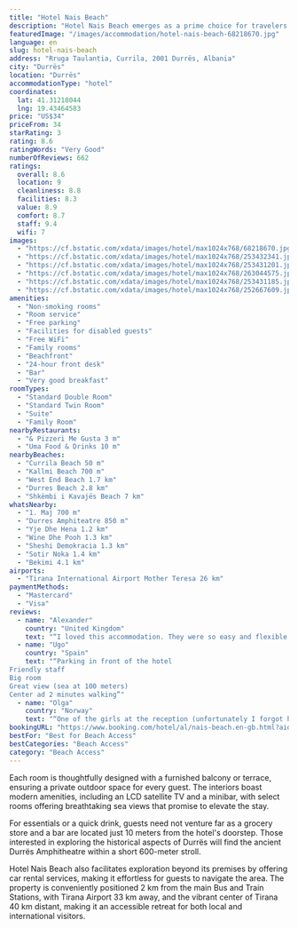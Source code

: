 ```yaml
---
title: "Hotel Nais Beach"
description: "Hotel Nais Beach emerges as a prime choice for travelers seeking comfort and convenience mere steps away from the pebbly shores of Durrës."
featuredImage: "/images/accommodation/hotel-nais-beach-68218670.jpg"
language: en
slug: hotel-nais-beach
address: "Rruga Taulantia, Currila, 2001 Durrës, Albania"
city: "Durrës"
location: "Durrës"
accommodationType: "hotel"
coordinates:
  lat: 41.31218044
  lng: 19.43464583
price: "US$34"
priceFrom: 34
starRating: 3
rating: 8.6
ratingWords: "Very Good"
numberOfReviews: 662
ratings:
  overall: 8.6
  location: 9
  cleanliness: 8.8
  facilities: 8.3
  value: 8.9
  comfort: 8.7
  staff: 9.4
  wifi: 7
images:
  - "https://cf.bstatic.com/xdata/images/hotel/max1024x768/68218670.jpg?k=8e9e95b96256547e326320638cf48c84d48ab12952d488063605253cf3dc90a0&o=&hp=1"
  - "https://cf.bstatic.com/xdata/images/hotel/max1024x768/253432341.jpg?k=8dcbd6b1d03656edfcfe7b6ea7d2432385b1c1926cdb2bfe322155e2ad17ab00&o=&hp=1"
  - "https://cf.bstatic.com/xdata/images/hotel/max1024x768/253431201.jpg?k=e9d82e835e4ec8fef88347b866d55161e90c9f86e8de2615173eae170b561959&o=&hp=1"
  - "https://cf.bstatic.com/xdata/images/hotel/max1024x768/263044575.jpg?k=850940a728c57ad93bebd1705a0f658b493037a633f53f6fa35616d2da42483f&o=&hp=1"
  - "https://cf.bstatic.com/xdata/images/hotel/max1024x768/253431185.jpg?k=024a3af8a61c26a2a12ca06959ff63d03f5e52a627646b1419414d685c78d8d0&o=&hp=1"
  - "https://cf.bstatic.com/xdata/images/hotel/max1024x768/252667609.jpg?k=b209b60373432e0398d725ce8ee203cf6f36d0c53eba7bddefebead7774c263b&o=&hp=1"
amenities:
  - "Non-smoking rooms"
  - "Room service"
  - "Free parking"
  - "Facilities for disabled guests"
  - "Free WiFi"
  - "Family rooms"
  - "Beachfront"
  - "24-hour front desk"
  - "Bar"
  - "Very good breakfast"
roomTypes:
  - "Standard Double Room"
  - "Standard Twin Room"
  - "Suite"
  - "Family Room"
nearbyRestaurants:
  - "& Pizzeri Me Gusta 3 m"
  - "Uma Food & Drinks 10 m"
nearbyBeaches:
  - "Currila Beach 50 m"
  - "Kallmi Beach 700 m"
  - "West End Beach 1.7 km"
  - "Durres Beach 2.8 km"
  - "Shkëmbi i Kavajës Beach 7 km"
whatsNearby:
  - "1. Maj 700 m"
  - "Durres Amphiteatre 850 m"
  - "Yje Dhe Hena 1.2 km"
  - "Wine Dhe Pooh 1.3 km"
  - "Sheshi Demokracia 1.3 km"
  - "Sotir Noka 1.4 km"
  - "Bekimi 4.1 km"
airports:
  - "Tirana International Airport Mother Teresa 26 km"
paymentMethods:
  - "Mastercard"
  - "Visa"
reviews:
  - name: "Alexander"
    country: "United Kingdom"
    text: "“I loved this accommodation. They were so easy and flexible to book with. A previous booking I'd made had cancelled on me at the last minute, and the Hotel Nais Beach was able to book me in for two nights on the same day. I arrived late at 1am...”"
  - name: "Ugo"
    country: "Spain"
    text: "“Parking in front of the hotel
Friendly staff
Big room
Great view (sea at 100 meters)
Center ad 2 minutes walking”"
  - name: "Olga"
    country: "Norway"
    text: "“One of the girls at the reception (unfortunately I forgot her name) was so kind to look for and found my Sim card on the floor after my check out. I realized I lost it when I was already in the taxi... I am soooo great ful for this! Thank you!”"
bookingURL: "https://www.booking.com/hotel/al/nais-beach.en-gb.html?aid=8035640"
bestFor: "Best for Beach Access"
bestCategories: "Beach Access"
category: "Beach Access"
---
```


Each room is thoughtfully designed with a furnished balcony or terrace, ensuring a private outdoor space for every guest. The interiors boast modern amenities, including an LCD satellite TV and a minibar, with select rooms offering breathtaking sea views that promise to elevate the stay.

For essentials or a quick drink, guests need not venture far as a grocery store and a bar are located just 10 meters from the hotel's doorstep. Those interested in exploring the historical aspects of Durrës will find the ancient Durrës Amphitheatre within a short 600-meter stroll.

Hotel Nais Beach also facilitates exploration beyond its premises by offering car rental services, making it effortless for guests to navigate the area. The property is conveniently positioned 2 km from the main Bus and Train Stations, with Tirana Airport 33 km away, and the vibrant center of Tirana 40 km distant, making it an accessible retreat for both local and international visitors.